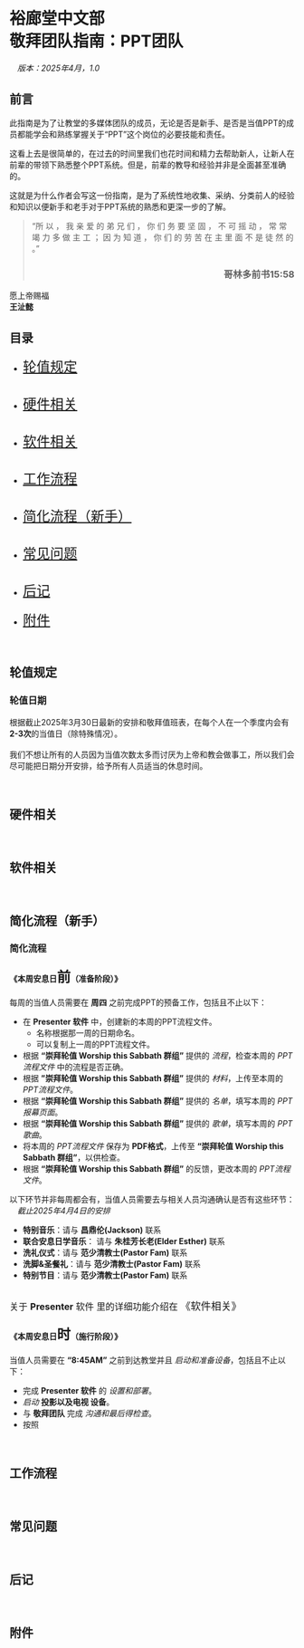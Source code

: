

# 裕廊堂中文部 <br> 敬拜团队指南：PPT团队
&emsp;*版本：2025年4月，1.0*


## 前言
此指南是为了让教堂的多媒体团队的成员，无论是否是新手、是否是当值PPT的成员都能学会和熟练掌握关于“PPT”这个岗位的必要技能和责任。 

这看上去是很简单的，在过去的时间里我们也花时间和精力去帮助新人，让新人在前辈的带领下熟悉整个PPT系统。但是，前辈的教导和经验并非是全面甚至准确的。  

这就是为什么作者会写这一份指南，是为了系统性地收集、采纳、分类前人的经验和知识以便新手和老手对于PPT系统的熟悉和更深一步的了解。

> “所 以 ， 我 亲 爱 的 弟 兄 们 ， 你 们 务 要 坚 固 ， 不 可 摇 动 ， 常 常 竭 力 多 做 主 工 ； 因 为 知 道 ， 你 们 的 劳 苦 在 主 里 面 不 是 徒 然 的 。”
>
><h3 align="right">哥林多前书15:58</h3>

愿上帝赐福  
**王沚懿**

## 目录

* <font size = 5> [轮值规定](#dutyReg) </font><br><br>
<!-- 轮值规定：解释轮值日期安排和出勤规定。 -->
* <font size = 5> [硬件相关](#hdwareRel) </font><br><br>
<!-- 硬件相关：介绍后台硬件名称和功能，以及如何妥善保存和维护硬件，避免误操作导致的问题。-->
* <font size = 5> [软件相关](#sftwareRel) </font><br><br>
<!-- 软件相关：介绍后台软件名称和功能，以及如何正确使用软件，避免误操作导致的问题。 -->
* <font size = 5> [工作流程](#workProc) </font><br><br>
<!-- 工作流程：详细介绍工作的每一个步骤，按照时间排序。 -->
* <font size = 5> [简化流程（新手）](#noobProc) </font><br><br>
<!-- 简化指南（新手）：简略介绍工作步骤，按照时间排序。 -->
* <font size = 5> [常见问题](#fAQ) </font><br><br>
<!-- 常见问题：常见的各种问题，包括硬件（容易误触的地方），软件（误操作导致软件崩溃）。 -->
* <font size = 5> [后记](#pS) </font><br><br>
* <font size = 5> [附件](#aPP) </font>



<a id = "dutyReg"></a> <br>
 
## 轮值规定

### 轮值日期

根据截止2025年3月30日最新的安排和敬拜值班表，在每个人在一个季度内会有**2-3次**的当值日（除特殊情况）。
<br><br>
我们不想让所有的人员因为当值次数太多而讨厌为上帝和教会做事工，所以我们会尽可能把日期分开安排，给予所有人员适当的休息时间。




<a id = "hdwareRel"></a> <br>
 ## 硬件相关

<a id = "sftwareRel"></a> <br>
 ## 软件相关

 <a id = "noobProc"></a> <br>
 ## 简化流程（新手）

### 简化流程

#### 《本周安息日<font size="5">前</font>（准备阶段）》

每周的当值人员需要在 **周四** 之前完成PPT的预备工作，包括且不止以下：
- 在 **Presenter 软件** 中，创建新的本周的PPT流程文件。
    - 名称根据那一周的日期命名。
    - 可以复制上一周的PPT流程文件。
- 根据 **“崇拜轮值 Worship this Sabbath 群组”** 提供的 *流程*，检查本周的 *PPT流程文件* 中的流程是否正确。
- 根据 **”崇拜轮值 Worship this Sabbath 群组”** 提供的 *材料*，上传至本周的 *PPT流程文件*。
- 根据 **“崇拜轮值 Worship this Sabbath 群组”** 提供的 *名单*，填写本周的 *PPT报幕页面*。
- 根据 **“崇拜轮值 Worship this Sabbath 群组”** 提供的 *歌单*，填写本周的 *PPT歌曲*。
- 将本周的 *PPT流程文件* 保存为 **PDF格式**，上传至 **“崇拜轮值 Worship this Sabbath 群组”**，以供检查。
- 根据 **“崇拜轮值 Worship this Sabbath 群组”** 的反馈，更改本周的 *PPT流程文件*。

以下环节并非每周都会有，当值人员需要去与相关人员沟通确认是否有这些环节：
<br>
&emsp;*截止2025年4月4日的安排*

- **特别音乐**：请与 **昌鼎伦(Jackson)** 联系
- **联合安息日学音乐**： 请与 **朱桂芳长老(Elder Esther)** 联系
- **洗礼仪式**：请与 **范少清教士(Pastor Fam)** 联系
- **洗脚&圣餐礼**：请与 **范少清教士(Pastor Fam)** 联系
- **特别节目**：请与 **范少清教士(Pastor Fam)** 联系

<br>
<font size="3">关于 <b>Presenter</b> 软件 里的详细功能介绍在 <font size="4">《软件相关》</font></font>

#### 《本周安息日<font size="5">时</font>（施行阶段）》

当值人员需要在 **“8:45AM”** 之前到达教堂并且 *启动和准备设备*，包括且不止以下：
- 完成 **Presenter 软件** 的 *设置和部署*。
- *启动* **投影以及电视 设备**。
- 与 **敬拜团队** 完成 *沟通和最后得检查*。
- 按照

<a id = "workProc"></a> <br>
 ## 工作流程

<a id = "fAQ"></a> <br>
 ## 常见问题

<a id = "pS"></a> <br>
 ## 后记

<a id = "aPP"></a> <br>
 ## 附件